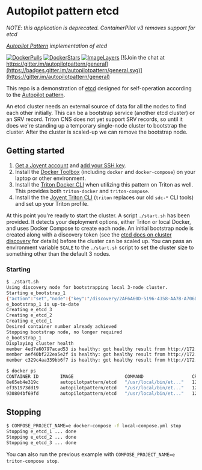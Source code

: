 # Autopilot pattern etcd

*NOTE: this application is deprecated. ContainerPilot v3 removes support for etcd*


*[Autopilot Pattern](http://autopilotpattern.io/) implementation of etcd*

[![DockerPulls](https://img.shields.io/docker/pulls/autopilotpattern/etcd.svg)](https://registry.hub.docker.com/u/autopilotpattern/etcd/)
[![DockerStars](https://img.shields.io/docker/stars/autopilotpattern/etcd.svg)](https://registry.hub.docker.com/u/autopilotpattern/etcd/)
[![ImageLayers](https://badge.imagelayers.io/autopilotpattern/etcd:latest.svg)](https://imagelayers.io/?images=autopilotpattern/etcd:latest)
[![Join the chat at https://gitter.im/autopilotpattern/general](https://badges.gitter.im/autopilotpattern/general.svg)](https://gitter.im/autopilotpattern/general)

This repo is a demonstration of [etcd](https://coreos.com/etcd/docs/latest/) designed for self-operation according to the [Autopilot pattern](http://autopilotpattern.io/).

An etcd cluster needs an external source of data for all the nodes to find each other initially. This can be a bootstrap service (another etcd cluster) or an SRV record. Triton CNS does not yet support SRV records, so until it does we're standing up a temporary single-node cluster to bootstrap the cluster. After the cluster is scaled-up we can remove the bootstrap node.


## Getting started

1. [Get a Joyent account](https://my.joyent.com/landing/signup/) and [add your SSH key](https://docs.joyent.com/public-cloud/getting-started).
1. Install the [Docker Toolbox](https://docs.docker.com/installation/mac/) (including `docker` and `docker-compose`) on your laptop or other environment.
1. Install the [Triton Docker CLI](https://github.com/joyent/triton-docker-cli) when utilizing this pattern on Triton as well. This provides both `triton-docker` and `triton-compose`.
1. Install the the [Joyent Triton CLI](https://docs.joyent.com/public-cloud/api-access/cloudapi) (`triton` replaces our old `sdc-*` CLI tools) and set up your Triton profile.

At this point you're ready to start the cluster. A script `./start.sh` has been provided. It detects your deployment options, either Triton or local Docker, and uses Docker Compose to create each node. An initial bootstrap node is created along with a discovery token (see the [etcd docs on cluster discovery](https://coreos.com/os/docs/latest/cluster-discovery.html) for details) before the cluster can be scaled up. You can pass an environment variable `SCALE` to the `./start.sh` script to set the cluster size to something other than the default 3 nodes.

### Starting

```sh
$ ./start.sh
Using discovery node for bootstrapping local 3-node cluster.
Starting e_bootstrap_1
{"action":"set","node":{"key":"/discovery/2AF6A60D-5196-4358-AA7B-A706DC74D3BD/_config/size","value":"3","modifiedIndex":24,"createdIndex":24}}
e_bootstrap_1 is up-to-date
Creating e_etcd_3
Creating e_etcd_2
Creating e_etcd_1
Desired container number already achieved
Stopping bootstrap node, no longer required
e_bootstrap_1
Displaying cluster health
member 4ed7a60797acad53 is healthy: got healthy result from http://172.18.0.4:2379
member aef40bf222ea5e2f is healthy: got healthy result from http://172.18.0.3:2379
member c329c4aa339bb6f7 is healthy: got healthy result from http://172.18.0.5:2379
```

```sh
$ docker ps
CONTAINER ID        IMAGE                   COMMAND                  CREATED             STATUS              PORTS                                                                       NAMES
8e65eb4e319c        autopilotpattern/etcd   "/usr/local/bin/et..."   12 minutes ago      Up 12 minutes       0.0.0.0:32851->2379/tcp, 0.0.0.0:32850->2380/tcp, 0.0.0.0:32849->4001/tcp   e_etcd_1
ef351973dd19        autopilotpattern/etcd   "/usr/local/bin/et..."   12 minutes ago      Up 12 minutes       0.0.0.0:32848->2379/tcp, 0.0.0.0:32847->2380/tcp, 0.0.0.0:32846->4001/tcp   e_etcd_2
930804bf69fd        autopilotpattern/etcd   "/usr/local/bin/et..."   12 minutes ago      Up 12 minutes       0.0.0.0:32845->2379/tcp, 0.0.0.0:32844->2380/tcp, 0.0.0.0:32843->4001/tcp   e_etcd_3
```


## Stopping

```sh
$ COMPOSE_PROJECT_NAME=e docker-compose -f local-compose.yml stop
Stopping e_etcd_1 ... done
Stopping e_etcd_2 ... done
Stopping e_etcd_3 ... done
```

You can also run the previous example with `COMPOSE_PROJECT_NAME=e triton-compose stop`.
